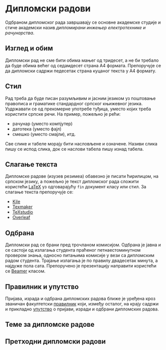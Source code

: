 # Дипломски радови

Одбраном дипломског рада завршавају се основне академске студије и стиче академски назив *дипломирани инжењер електротехнике и рачунарства*.

## Изглед и обим

Дипломски рад не сме бити обима мањег од тридесет, а не би требало да буде обима већег од седамдесет страна А4 формата. Препоручује се да дипломски садржи педесетак страна куцаног текста у А4 формату.

## Стил

Рад треба да буде писан разумљивим и јасним језиком уз поштовање правописа и граматике стандардног српског књижевног језика. Уздржавати се од прекомерне употребе туђица, уместо којих треба користити српске речи. На пример, пожељно је рећи:
* рачунар (уместо компјутер)
* датотека (уместо фајл)
* смешко (уместо смајли), итд.

Све слике и табеле морају бити насловљене и означене. Називи слика пишу се испод слика, док се наслови табела пишу изнад табела.

## Слагање текста

Дипломске радове (изузев резимеа) обавезно је писати ћирилицом, на српском језику, а пожељно је текст дипломског рада сложити користећи [LaTeX][LaTeX] уз одговарајућу `fin` документ класу или стил. За слагање текста препоручује се:
* [Kile][Kile]
* [Texmaker][Texmaker]
* [TeXstudio][TeXstudio]
* [Overleaf][Overleaf]

[LaTeX]: https://sr.wikipedia.org/wiki/LaTeX

[Kile]: https://kile.sourceforge.io
[Texmaker]: https://www.xm1math.net/texmaker
[TeXstudio]: https://www.texstudio.org
[Overleaf]: https://www.overleaf.com

## Одбрана

Дипломски рад се брани пред трочланом комисијом. Одбрана је јавна и се састоји од излагања студента праћеног петнаестоминутном провером знања, односно питањима комисије у вези са дипломским радом студента. Трајање излагања је по правилу двадесетак минута, а најдуже пола сата. Препоручено је презентацију направити користећи се [Beamer][Beamer] класом.

[Beamer]: https://ctan.org/pkg/beamer

## Правилник и упутство

Пријава, израда и одбрана дипломских радова ближе је уређена кроз званичан факултетски [правилник][Pravilnik] који, између осталог, на крају садржи и прикладно [упутство][Uputstvo] о пријави, изради и одбрани дипломских радова.

[Pravilnik]: http://www.fink.rs/images/Fakultet/Dokumenta/Pravilnik_o_režimu_OAS_i_MAS_2021.pdf
[Uputstvo]: http://www.fink.rs/images/Fakultet/Dokumenta/Uputstvo_o_prijavi_izradi_i_odbrani_zavrsnog_i_master_rada.docx

## Теме за дипломске радове



## Претходни дипломски радови


